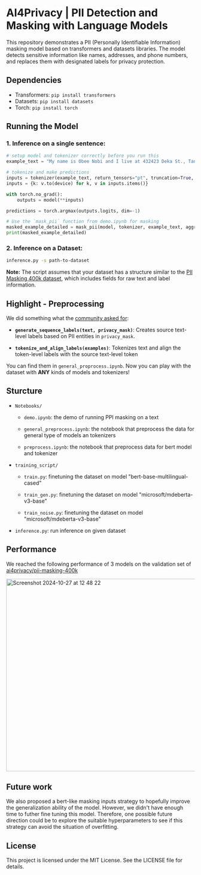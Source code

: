 # AI4Privacy | PII Detection and Masking with Language Models

This repository demonstrates a PII (Personally Identifiable Information) masking model based on transformers and datasets libraries. The model detects sensitive information like names, addresses, and phone numbers, and replaces them with designated labels for privacy protection.

## Dependencies

- Transformers: `pip install transformers`
- Datasets: `pip install datasets`
- Torch: `pip install torch`

## Running the Model

### 1. Inference on a single sentence: 

```python
# setup model and tokenizer correctly before you run this
example_text = "My name is Obee Nobi and I live at 432423 Deka St., Tanooti. My phone number is 5455 123 4567."

# tokenize and make predictions
inputs = tokenizer(example_text, return_tensors="pt", truncation=True, padding=True, max_length=512)
inputs = {k: v.to(device) for k, v in inputs.items()}

with torch.no_grad():
    outputs = model(**inputs)

predictions = torch.argmax(outputs.logits, dim=-1)

# Use the `mask_pii` function from demo.ipynb for masking
masked_example_detailed = mask_pii(model, tokenizer, example_text, aggregate_redaction=False)
print(masked_example_detailed)
```


### 2.	Inference on a Dataset:

```bash
inference.py -s path-to-dataset
```

**Note:**  The script assumes that your dataset has a structure similar to the [PII Masking 400k dataset](https://huggingface.co/datasets/ai4privacy/pii-masking-400k), which includes fields for raw text and label information.


## Highlight - Preprocessing

We did something what the [community asked for](https://huggingface.co/datasets/ai4privacy/pii-masking-400k/discussions/3):

- **`generate_sequence_labels(text, privacy_mask)`**:
	Creates source text-level labels based on PII entities in `privacy_mask`.

- **`tokenize_and_align_labels(examples)`**:
	Tokenizes text and align the token-level labels with the source text-level token

You can find them in `general_proprocess.ipynb`. 
Now you can play with the dataset with **ANY** kinds of models and tokenizers!

## Sturcture
- `Notebooks/`

  - `demo.ipynb`: the demo of running PPI masking on a text
 
  - `general_preprocess.ipynb`: the notebook that preprocess the data for general type of models an tokenizers
    
  - `preprocess.ipynb`: the notebook that preprocess data for bert model and tokenizer
    
- `training_script/`
  
  - `train.py`: finetuning the dataset on model "bert-base-multilingual-cased"
    
  - `train_gen.py`: finetuning the dataset on model "microsoft/mdeberta-v3-base"
    
  - `train_noise.py`: finetuning the dataset on model "microsoft/mdeberta-v3-base"
    
- `inference.py`: run inference on given dataset

## Performance

We reached the following performance of 3 models on the validation set of [ai4privacy/pii-masking-400k](https://huggingface.co/datasets/ai4privacy/pii-masking-400k)

<img width="513" alt="Screenshot 2024-10-27 at 12 48 22" src="https://github.com/user-attachments/assets/d9388921-d4e2-4301-ac74-d16408c0bc50">


## Future work

We also proposed a bert-like masking inputs strategy to hopefully improve the generalization ability of the model. However, we didn't have enough time to
futher fine tuning this model. Therefore, one possible future direction could be to explore the suitable hyperparameters to see if this strategy can avoid the situation of
overfitting.

## License
This project is licensed under the MIT License. See the LICENSE file for details.



